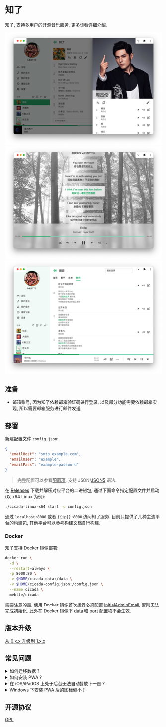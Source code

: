 # 知了

知了, 支持多用户的开源音乐服务. 更多请看[详细介绍](https://mebtte.com/introducing_cicada).

![](./docs/thumbnail_1.png)
![](./docs/thumbnail_2.png)
![](./docs/thumbnail_3.png)

## 准备

- 邮箱账号, 因为知了依赖邮箱验证码进行登录, 以及部分功能需要依赖邮箱实现, 所以需要邮箱服务进行邮件发送

## 部署

新建配置文件 `config.json`:

```json
{
  "emailHost": "smtp.example.com",
  "emailUser": "example",
  "emailPass": "example-password"
}
```

> 完整配置可以参看[配置项](./docs/config/index.md), 支持 JSON/[JSON5](https://json5.org) 语法.

在 [Releases](https://github.com/mebtte/cicada/releases) 下载并解压对应平台的二进制包, 通过下面命令指定配置文件并启动(以 x64 Linux 为例):

```sh
./cicada-linux-x64 start -c config.json
```

通过 `localhost:8000` 或者 `{{ip}}:8000` 访问知了服务. 目前只提供了几种主流平台的构建包, 其他平台可以参考[构建文档](./docs/build/index.md)自行构建.

### Docker

知了支持 Docker 镜像部署:

```sh
docker run \
  -d \
  --restart=always \
  -p 8000:80 \
  -v $HOME/cicada-data:/data \
  -v $HOME/cicada-config.json:/config.json \
  --name cicada \
  mebtte/cicada
```

需要注意的是, 使用 Docker 镜像首次运行必须配置 [initialAdminEmail](./docs/config/index.md#initialadminemail), 否则无法完成初始化. 此外在 Docker 镜像下 [data](./docs/config/index.md#data) 和 [port](./docs/config/index.md#port) 配置项不会生效.

## 版本升级

[从 0.x.x 升级到 1.x.x](./docs/version_update/index.md)

## 常见问题

<details>
  <summary>如何迁移数据 ?</summary>

知了所有数据都位于 `{{base}}` 目录下, 将 `{{base}}` 目录复制或者移动即可完成迁移.

</details>

<details>
  <summary>如何安装 PWA ?</summary>

[PWA](https://developer.mozilla.org/docs/Web/Progressive_web_apps) 仅支持 `HTTPS` 或者 `localhost`, 知了目前暂不支持配置 `HTTPS`, 请使用 `nginx` 之类的工具进行 `HTTPS` 反向代理. Chrome 下安装方法请查看[教程](https://support.google.com/chrome/answer/9658361?hl=en&co=GENIE.Platform%3DDesktop).

</details>

<details>
  <summary>在 iOS/iPadOS 上处于后台无法自动播放下一首 ?</summary>

这是因为 Safari 会暂停处于后台页面的 JavaScript, 知了现在无法解决这个问题, 需要等待 Safari 对 PWA 的支持.

</details>

<details>
  <summary>Windows 下安装 PWA 后的图标偏小 ?</summary>

这是因为 Windows 和 macOS 的图标占用空间不一致, PWA 无法同时兼容, 知了使用的是 macOS 图标尺寸.

</details>

## 开源协议

[GPL](./license)
